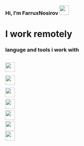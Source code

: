 ###  Hi, I’m FarruxNosirov <img src="https://media.giphy.com/media/hvRJCLFzcasrR4ia7z/giphy.gif" width="30px"/>
# I work remotely <br/>
### languge and tools i work with

<code> <img src="https://cdn-icons-png.flaticon.com/512/919/919827.png?w=360" width="30px" hight="30px"/> <code/>
<code> <img src="https://toppng.com/uploads/preview/html-css-js-icons-11563328364gmstz4ubs9.png" width="30px" hight="30px"/> <code/>
<code> <img src="https://e7.pngegg.com/pngimages/640/199/png-clipart-javascript-logo-html-javascript-logo-angle-text.png" width="30px" hight="30px"/> <code/>
<code> <img src="https://toppng.com/uploads/preview/bootstrap-featured-image-bootstrap-3-logo-11563293130teouf93qpu.png" width="30px" hight="30px"/> <code/>
<code> <img src="https://cutewallpaper.org/24/react-logo-png/ionic-react-icon-react-native-pngreact-logo-free-transparent-png-images-pngaaacom.png" width="30px" hight="30px"/> <code/>
<code> <img src="https://miro.medium.com/max/1400/1*z1U7SJeqK_JJXUYei5uD8w.png" width="30px" hight="30px"/> <code/>
<code> <img src="https://iconape.com/wp-content/png_logo_vector/typescript.png" width="30px" hight="30px"/> <code/>
